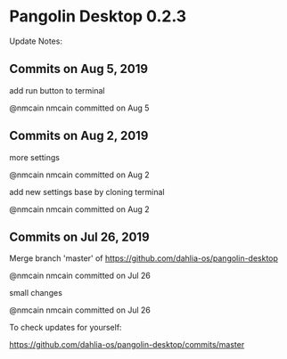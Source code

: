 # Pangolin Desktop 0.2.3

Update Notes:


## Commits on Aug 5, 2019


add run button to terminal

@nmcain
nmcain committed on Aug 5
 


## Commits on Aug 2, 2019


more settings

@nmcain
nmcain committed on Aug 2
 
add new settings base by cloning terminal

@nmcain
nmcain committed on Aug 2
 


## Commits on Jul 26, 2019


Merge branch 'master' of https://github.com/dahlia-os/pangolin-desktop

@nmcain
nmcain committed on Jul 26
 
small changes

@nmcain
nmcain committed on Jul 26


To check updates for yourself:

https://github.com/dahlia-os/pangolin-desktop/commits/master
